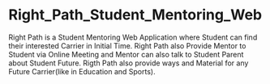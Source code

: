 # Right_Path_Student_Mentoring_Web
Right Path is a Student Mentoring Web Application where Student can find their interested Carrier in Initial Time.
Right Path also Provide Mentor to Student via Online Meeting and Mentor can also talk to Student Parent about Student Future.
Rigth Path also provide ways and Material for any Future Carrier(like in Education and Sports).
